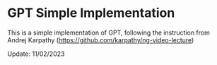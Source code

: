 # GPT Simple Implementation

This is a simple implementation of GPT, following the instruction from Andrej Karpathy (https://github.com/karpathy/ng-video-lecture)

Update: 11/02/2023

